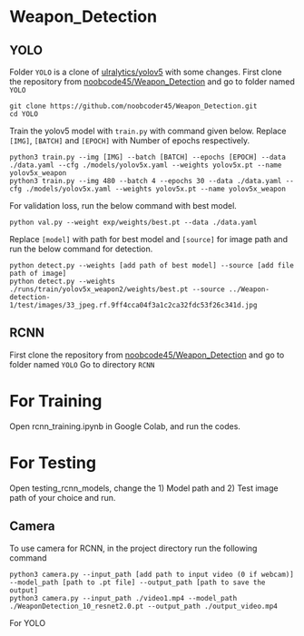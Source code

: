 # Weapon_Detection

## YOLO
Folder `YOLO` is a clone of [ulralytics/yolov5](https://github.com/ultralytics/yolov5.git) with some changes.
First clone the repository from [noobcode45/Weapon_Detection](https://github.com/noobcoder45/Weapon_Detection.git) and go to folder named `YOLO`
```
git clone https://github.com/noobcoder45/Weapon_Detection.git
cd YOLO
```
Train the yolov5 model with `train.py` with command given below. Replace `[IMG]`, `[BATCH]` and `[EPOCH]` with Number of epochs respectively.
```
python3 train.py --img [IMG] --batch [BATCH] --epochs [EPOCH] --data ./data.yaml --cfg ./models/yolov5x.yaml --weights yolov5x.pt --name yolov5x_weapon
python3 train.py --img 480 --batch 4 --epochs 30 --data ./data.yaml --cfg ./models/yolov5x.yaml --weights yolov5x.pt --name yolov5x_weapon
```
For validation loss, run the below command with best model.
```
python val.py --weight exp/weights/best.pt --data ./data.yaml
```
Replace `[model]` with path for best model and `[source]` for image path and run the below command for detection.
```
python detect.py --weights [add path of best model] --source [add file path of image]
python detect.py --weights ./runs/train/yolov5x_weapon2/weights/best.pt --source ../Weapon-detection-1/test/images/33_jpeg.rf.9ff4cca04f3a1c2ca32fdc53f26c341d.jpg
```

## RCNN
First clone the repository from [noobcode45/Weapon_Detection](https://github.com/noobcoder45/Weapon_Detection.git) and go to folder named `YOLO`
Go to directory `RCNN`
# For Training 
Open rcnn_training.ipynb in Google Colab, and run the codes.
# For Testing
Open testing_rcnn_models, change the 1) Model path and 2) Test image path of your choice and run.

## Camera
To use camera for RCNN, in the project directory run the following command
```
python3 camera.py --input_path [add path to input video (0 if webcam)] --model_path [path to .pt file] --output_path [path to save the output]
python3 camera.py --input_path ./video1.mp4 --model_path ./WeaponDetection_10_resnet2.0.pt --output_path ./output_video.mp4
```
For YOLO


